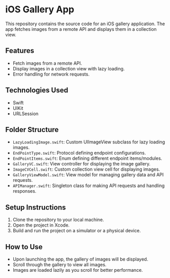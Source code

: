 # iOS Gallery App

This repository contains the source code for an iOS gallery application. The app fetches images from a remote API and displays them in a collection view.

## Features

- Fetch images from a remote API.
- Display images in a collection view with lazy loading.
- Error handling for network requests.

## Technologies Used

- Swift
- UIKit
- URLSession

## Folder Structure

- `LazyLoadingImage.swift`: Custom UIImageView subclass for lazy loading images.
- `EndPointType.swift`: Protocol defining endpoint configurations.
- `EndPointItems.swift`: Enum defining different endpoint items/modules.
- `GalleryVC.swift`: View controller for displaying the image gallery.
- `ImageCVCell.swift`: Custom collection view cell for displaying images.
- `GalleryViewModel.swift`: View model for managing gallery data and API requests.
- `APIManager.swift`: Singleton class for making API requests and handling responses.

## Setup Instructions

1. Clone the repository to your local machine.
2. Open the project in Xcode.
3. Build and run the project on a simulator or a physical device.

## How to Use

- Upon launching the app, the gallery of images will be displayed.
- Scroll through the gallery to view all images.
- Images are loaded lazily as you scroll for better performance.

